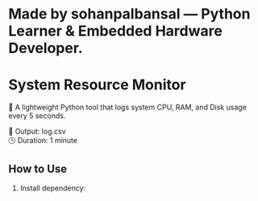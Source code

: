 # Made by sohanpalbansal — Python Learner & Embedded Hardware Developer.
# System Resource Monitor

🔧 A lightweight Python tool that logs system CPU, RAM, and Disk usage every 5 seconds.

📁 Output: log.csv  
🕒 Duration: 1 minute

## How to Use

1. Install dependency:
